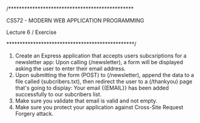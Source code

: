 /***********************************************

CS572 - MODERN WEB APPLICATION PROGRAMMING

Lecture 6 / Exercise

************************************************/
1. Create an Express application that accepts users subcsriptions for a newsletter app: Upon calling (/newsletter), a form will be displayed asking the user to enter their email address.
2. Upon submitting the form (POST) to (/newsletter), append the data to a file called (subcribers.txt), then redirect the user to a (/thankyou) page that's going to display:
Your email {{EMAIL}} has been added successfully to our subcribers list.
3. Make sure you validate that email is valid and not empty.
4. Make sure you protect your application against Cross-Site Request Forgery attack.
